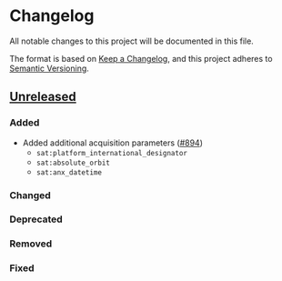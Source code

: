 # Changelog
All notable changes to this project will be documented in this file.

The format is based on [Keep a Changelog](https://keepachangelog.com/en/1.0.0/),
and this project adheres to [Semantic Versioning](https://semver.org/spec/v2.0.0.html).

## [Unreleased]

### Added

- Added additional acquisition parameters ([#894](https://github.com/radiantearth/stac-spec/pull/894))
  - `sat:platform_international_designator`
  - `sat:absolute_orbit`
  - `sat:anx_datetime`

### Changed

### Deprecated

### Removed

### Fixed

[Unreleased]: <https://github.com/stac-extensions/template/compare/v1.0.0...HEAD>
